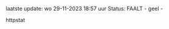 laatste update: 
wo 29-11-2023 18:57   uur 
Status: FAALT - geel - 
<div class="service Y">httpstat</div>